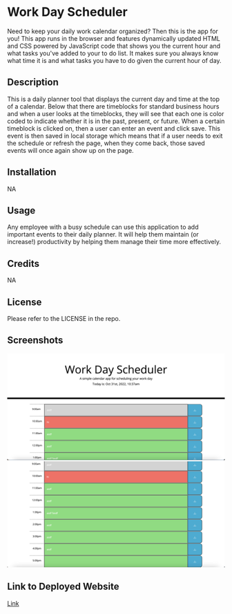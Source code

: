 # Work Day Scheduler

Need to keep your daily work calendar organized? Then this is the app for you! This app runs in the browser and features dynamically updated HTML and CSS powered by JavaScript code that shows you the current hour and what tasks you've added to your to do list.  It makes sure you always know what time it is and what tasks you have to do given the current hour of day.  


## Description
This is a daily planner tool that displays the current day and time at the top of a calendar.  Below that there are timeblocks for standard business hours and when a user looks at the timeblocks, they will see that each one is color coded to indicate whether it is in the past, present, or future.  When a certain timeblock is clicked on, then a user can enter an event and click save. This event is then saved in local storage which means that if a user needs to exit the schedule or refresh the page, when they come back, those saved events will once again show up on the page.

## Installation
NA

## Usage
Any employee with a busy schedule can use this application to add important events to their daily planner.  It will help them maintain (or increase!) productivity by helping them manage their time more effectively.


## Credits
NA

## License

Please refer to the LICENSE in the repo.

## Screenshots
<img src= "./assets/screenshot1.png"/>
<img src= "./assets/screenshot2.png"/>

## Link to Deployed Website
[Link]()